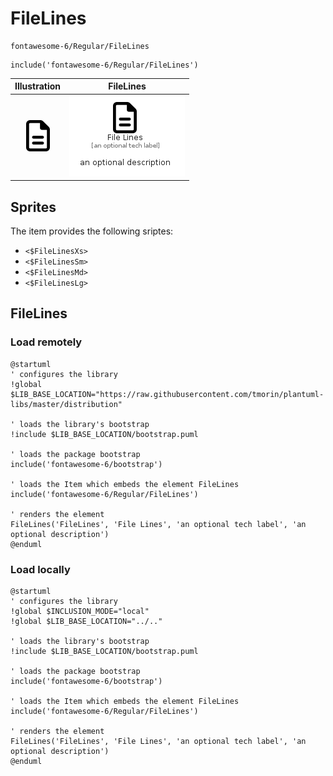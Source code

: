 # FileLines


```text
fontawesome-6/Regular/FileLines
```

```text
include('fontawesome-6/Regular/FileLines')
```



| Illustration | FileLines |
| :---: | :---: |
| ![illustration for Illustration](../../fontawesome-6/Regular/FileLines.png) | ![illustration for FileLines](../../fontawesome-6/Regular/FileLines.Local.png) |



## Sprites
The item provides the following sriptes:

- `<$FileLinesXs>`
- `<$FileLinesSm>`
- `<$FileLinesMd>`
- `<$FileLinesLg>`





## FileLines

### Load remotely
```plantuml
@startuml
' configures the library
!global $LIB_BASE_LOCATION="https://raw.githubusercontent.com/tmorin/plantuml-libs/master/distribution"

' loads the library's bootstrap
!include $LIB_BASE_LOCATION/bootstrap.puml

' loads the package bootstrap
include('fontawesome-6/bootstrap')

' loads the Item which embeds the element FileLines
include('fontawesome-6/Regular/FileLines')

' renders the element
FileLines('FileLines', 'File Lines', 'an optional tech label', 'an optional description')
@enduml
```

### Load locally
```plantuml
@startuml
' configures the library
!global $INCLUSION_MODE="local"
!global $LIB_BASE_LOCATION="../.."

' loads the library's bootstrap
!include $LIB_BASE_LOCATION/bootstrap.puml

' loads the package bootstrap
include('fontawesome-6/bootstrap')

' loads the Item which embeds the element FileLines
include('fontawesome-6/Regular/FileLines')

' renders the element
FileLines('FileLines', 'File Lines', 'an optional tech label', 'an optional description')
@enduml
```

